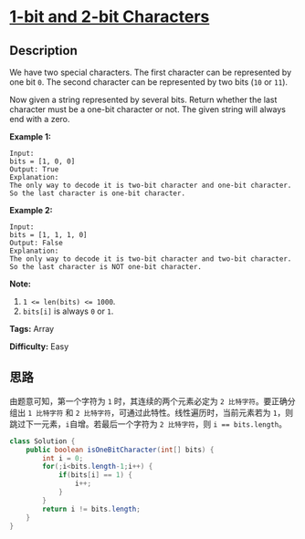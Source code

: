 # [1-bit and 2-bit Characters][title]

## Description

We have two special characters. The first character can be represented by one bit `0`. The second character can be represented by two bits (`10` or `11`).

Now given a string represented by several bits. Return whether the last character must be a one-bit character or not. The given string will always end with a zero.

**Example 1:**

```
Input:
bits = [1, 0, 0]
Output: True
Explanation:
The only way to decode it is two-bit character and one-bit character. So the last character is one-bit character.
```

**Example 2:**

```
Input:
bits = [1, 1, 1, 0]
Output: False
Explanation:
The only way to decode it is two-bit character and two-bit character. So the last character is NOT one-bit character.
```

**Note:**

1. `1 <= len(bits) <= 1000`.
2. `bits[i]` is always `0` or `1`.

**Tags:** Array

**Difficulty:** Easy

## 思路

由题意可知，第一个字符为 `1` 时，其连续的两个元素必定为 `2 比特字符`。要正确分组出 `1 比特字符` 和 `2 比特字符`，可通过此特性。线性遍历时，当前元素若为 `1`，则跳过下一元素，`i`自增。若最后一个字符为 `2 比特字符`，则 `i == bits.length`。

``` java
class Solution {
    public boolean isOneBitCharacter(int[] bits) {
        int i = 0;
        for(;i<bits.length-1;i++) {
            if(bits[i] == 1) {
                i++;
            }
        }
        return i != bits.length;
    }
}
```



[title]: https://leetcode.com/problems/1-bit-and-2-bit-characters
